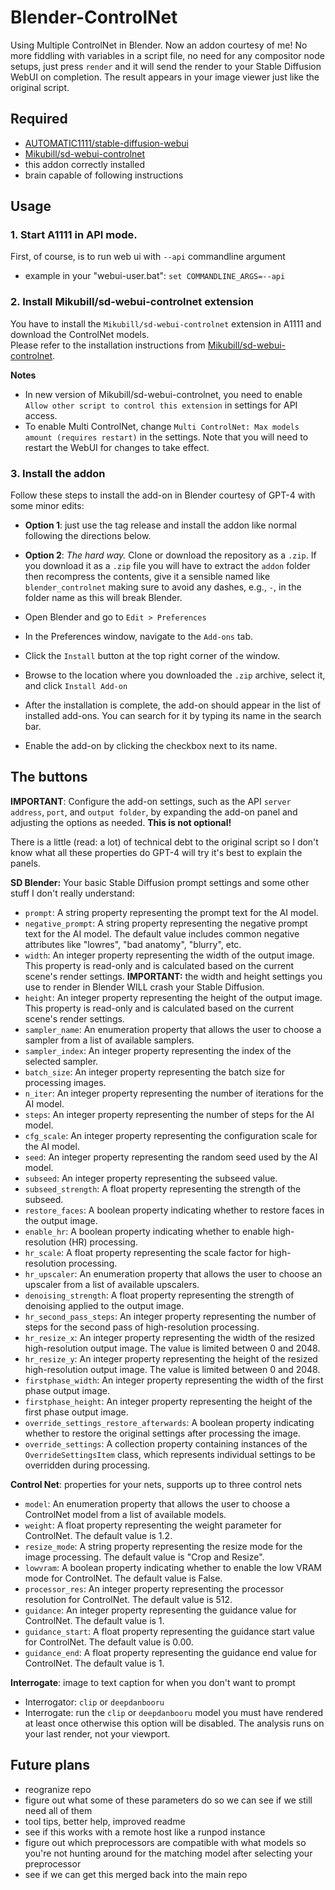 # Blender-ControlNet

Using Multiple ControlNet in Blender. Now an addon courtesy of me! No more fiddling with variables in a script file, no need for any compositor node setups, just press `render` and it will send the render to your Stable Diffusion WebUI on completion. The result appears in your image viewer just like the original script. 

## Required

- [AUTOMATIC1111/stable-diffusion-webui](https://github.com/AUTOMATIC1111/stable-diffusion-webui)
- [Mikubill/sd-webui-controlnet](https://github.com/Mikubill/sd-webui-controlnet)
- this addon correctly installed
- brain capable of following instructions

## Usage

### 1. Start A1111 in API mode.

First, of course, is to run web ui with `--api` commandline argument

- example in your "webui-user.bat": `set COMMANDLINE_ARGS=--api`

### 2. Install Mikubill/sd-webui-controlnet extension

You have to install the `Mikubill/sd-webui-controlnet` extension in A1111 and download the ControlNet models.  
Please refer to the installation instructions from [Mikubill/sd-webui-controlnet](https://github.com/Mikubill/sd-webui-controlnet).

**Notes**

- In new version of Mikubill/sd-webui-controlnet, you need to enable `Allow other script to control this extension` in settings for API access.
- To enable Multi ControlNet, change `Multi ControlNet: Max models amount (requires restart)` in the settings. Note that you will need to restart the WebUI for changes to take effect.

### 3. Install the addon

Follow these steps to install the add-on in Blender courtesy of GPT-4 with some minor edits:

- **Option 1**: just use the tag release and install the addon like normal following the directions below.

- **Option 2**: *The hard way.* Clone or download the repository as a `.zip`. If you download it as a `.zip` file you will have to extract the `addon` folder then recompress the contents, give it a sensible named like `blender_controlnet` making sure to avoid any dashes, e.g., `-`, in the folder name as this will break Blender.

- Open Blender and go to `Edit > Preferences`

- In the Preferences window, navigate to the `Add-ons` tab.

- Click the `Install` button at the top right corner of the window.

- Browse to the location where you downloaded the `.zip` archive, select it, and click `Install Add-on`

- After the installation is complete, the add-on should appear in the list of installed add-ons. You can search for it by typing its name in the search bar.

- Enable the add-on by clicking the checkbox next to its name.

## The buttons

**IMPORTANT**: Configure the add-on settings, such as the API `server address`, `port`, and `output folder`, by expanding the add-on panel and adjusting the options as needed. **This is not optional!**

There is a little (read: a lot) of technical debt to the original script so I don't know what all these properties do GPT-4 will try it's best to explain the panels.

**SD Blender:**
Your basic Stable Diffusion prompt settings and some other stuff I don't really understand:
- `prompt`:
    A string property representing the prompt text for the AI model.
- `negative_prompt`:
    A string property representing the negative prompt text for the AI model. The default value includes common negative attributes like "lowres", "bad anatomy", "blurry", etc.
- `width`:
    An integer property representing the width of the output image. This property is read-only and is calculated based on the current scene's render settings. **IMPORTANT:** the width and height settings you use to render in Blender WILL crash your Stable Diffusion.
- `height`:
    An integer property representing the height of the output image. This property is read-only and is calculated based on the current scene's render settings.
- `sampler_name`:
    An enumeration property that allows the user to choose a sampler from a list of available samplers.
- `sampler_index`:
    An integer property representing the index of the selected sampler.
- `batch_size`:
    An integer property representing the batch size for processing images.
- `n_iter`:
    An integer property representing the number of iterations for the AI model.
- `steps`:
    An integer property representing the number of steps for the AI model.
- `cfg_scale`:
    An integer property representing the configuration scale for the AI model.
- `seed`:
    An integer property representing the random seed used by the AI model.
- `subseed`:
    An integer property representing the subseed value.
- `subseed_strength`:
    A float property representing the strength of the subseed.
- `restore_faces`:
    A boolean property indicating whether to restore faces in the output image.
- `enable_hr`:
    A boolean property indicating whether to enable high-resolution (HR) processing.
- `hr_scale`:
    A float property representing the scale factor for high-resolution processing.
- `hr_upscaler`:
    An enumeration property that allows the user to choose an upscaler from a list of available upscalers.
- `denoising_strength`:
    A float property representing the strength of denoising applied to the output image.
- `hr_second_pass_steps`:
    An integer property representing the number of steps for the second pass of high-resolution processing.
- `hr_resize_x`:
    An integer property representing the width of the resized high-resolution output image. The value is limited between 0 and 2048.
- `hr_resize_y`:
    An integer property representing the height of the resized high-resolution output image. The value is limited between 0 and 2048.
- `firstphase_width`:
    An integer property representing the width of the first phase output image.
- `firstphase_height`:
    An integer property representing the height of the first phase output image.
- `override_settings_restore_afterwards`:
    A boolean property indicating whether to restore the original settings after processing the image.
- `override_settings`:
    A collection property containing instances of the `OverrideSettingsItem` class, which represents individual settings to be overridden during processing.

**Control Net**: properties for your nets, supports up to three control nets
- `model`:
    An enumeration property that allows the user to choose a ControlNet model from a list of available models.
- `weight`:
    A float property representing the weight parameter for ControlNet. The default value is 1.2.
- `resize_mode`:
    A string property representing the resize mode for the image processing. The default value is "Crop and Resize".
- `lowvram`:
    A boolean property indicating whether to enable the low VRAM mode for ControlNet. The default value is False.
- `processor_res`:
    An integer property representing the processor resolution for ControlNet. The default value is 512.
- `guidance`:
    An integer property representing the guidance value for ControlNet. The default value is 1.
- `guidance_start`:
    A float property representing the guidance start value for ControlNet. The default value is 0.00.
- `guidance_end`:
    A float property representing the guidance end value for ControlNet. The default value is 1.

**Interrogate**: image to text caption for when you don't want to prompt
- Interrogator: `clip` or `deepdanbooru`
- Interrogate: run the `clip` or `deepdanbooru` model you must have rendered at least once otherwise this option will be disabled. The analysis runs on your last render, not your viewport.

## Future plans
- reogranize repo
- figure out what some of these parameters do so we can see if we still need all of them
- tool tips, better help, improved readme
- see if this works with a remote host like a runpod instance
- figure out which preprocessors are compatible with what models so you're not hunting around for the matching model after selecting your preprocessor
- see if we can get this merged back into the main repo